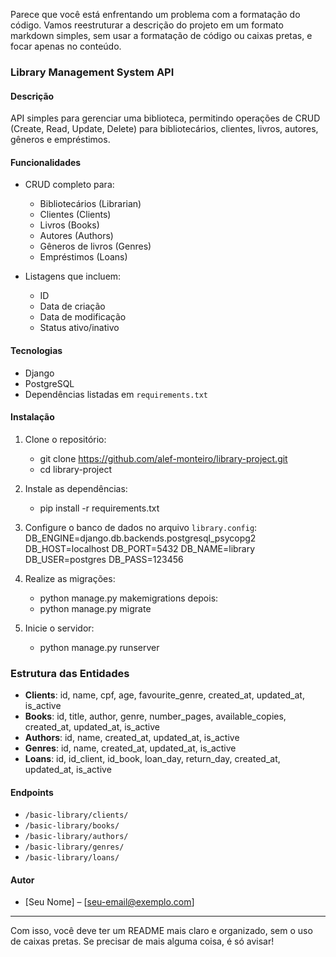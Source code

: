 Parece que você está enfrentando um problema com a formatação do código. Vamos reestruturar a descrição do projeto em um formato markdown simples, sem usar a formatação de código ou caixas pretas, e focar apenas no conteúdo.

### Library Management System API

#### Descrição
API simples para gerenciar uma biblioteca, permitindo operações de CRUD (Create, Read, Update, Delete) para bibliotecários, clientes, livros, autores, gêneros e empréstimos.

#### Funcionalidades
- CRUD completo para:
  - Bibliotecários (Librarian)
  - Clientes (Clients)
  - Livros (Books)
  - Autores (Authors)
  - Gêneros de livros (Genres)
  - Empréstimos (Loans)
  
- Listagens que incluem:
  - ID
  - Data de criação
  - Data de modificação
  - Status ativo/inativo

#### Tecnologias
- Django
- PostgreSQL
- Dependências listadas em `requirements.txt`

#### Instalação
1. Clone o repositório:
   - git clone https://github.com/alef-monteiro/library-project.git
   - cd library-project

2. Instale as dependências:
   - pip install -r requirements.txt

3. Configure o banco de dados no arquivo `library.config`:
    DB_ENGINE=django.db.backends.postgresql_psycopg2
    DB_HOST=localhost
    DB_PORT=5432
    DB_NAME=library
    DB_USER=postgres
    DB_PASS=123456

4. Realize as migrações:
   - python manage.py makemigrations
   depois:
   - python manage.py migrate

6. Inicie o servidor:
   - python manage.py runserver

### Estrutura das Entidades

- **Clients**: id, name, cpf, age, favourite_genre, created_at, updated_at, is_active
- **Books**: id, title, author, genre, number_pages, available_copies, created_at, updated_at, is_active
- **Authors**: id, name, created_at, updated_at, is_active
- **Genres**: id, name, created_at, updated_at, is_active
- **Loans**: id, id_client, id_book, loan_day, return_day, created_at, updated_at, is_active

#### Endpoints
- `/basic-library/clients/`
- `/basic-library/books/`
- `/basic-library/authors/`
- `/basic-library/genres/`
- `/basic-library/loans/`

#### Autor
- [Seu Nome] – [seu-email@exemplo.com]

---

Com isso, você deve ter um README mais claro e organizado, sem o uso de caixas pretas. Se precisar de mais alguma coisa, é só avisar!
